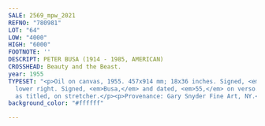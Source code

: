 ```yaml
---
SALE: 2569_mpw_2021
REFNO: "780981"
LOT: "64"
LOW: "4000"
HIGH: "6000"
FOOTNOTE: ''
DESCRIPT: PETER BUSA (1914 - 1985, AMERICAN)
CROSSHEAD: Beauty and the Beast.
year: 1955
TYPESET: "<p>Oil on canvas, 1955. 457x914 mm; 18x36 inches. Signed, <em>Busa,</em>
  lower right. Signed, <em>Busa,</em> and dated, <em>55,</em> on verso. Inscribed
  as titled, on stretcher.</p><p>Provenance: Gary Snyder Fine Art, NY.</p>"
background_color: "#ffffff"

---
```

